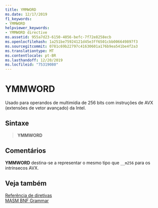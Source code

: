 ```yaml
---
title: YMMWORD
ms.date: 12/17/2019
f1_keywords:
- YMMWORD
helpviewer_keywords:
- YMMWORD directive
ms.assetid: 955a7d23-6150-4056-befc-7f72e8258ecb
ms.openlocfilehash: 1a251be75924121d45e3ff6501cbb006649897f3
ms.sourcegitcommit: 0781c69b22797c41630601a176b9ea541be4f2a3
ms.translationtype: MT
ms.contentlocale: pt-BR
ms.lasthandoff: 12/20/2019
ms.locfileid: "75319080"
---
```

# <a name="ymmword"></a>YMMWORD

Usado para operandos de multimídia de 256 bits com instruções de AVX (extensões de vetor avançado) da Intel.

## <a name="syntax"></a>Sintaxe

> **YMMWORD**

## <a name="remarks"></a>Comentários

**YMMWORD** destina-se a representar o mesmo tipo que `__m256` para os intrínsecos AVX.

## <a name="see-also"></a>Veja também

[Referência de diretivas](directives-reference.md)\
[MASM BNF Grammar](masm-bnf-grammar.md)
